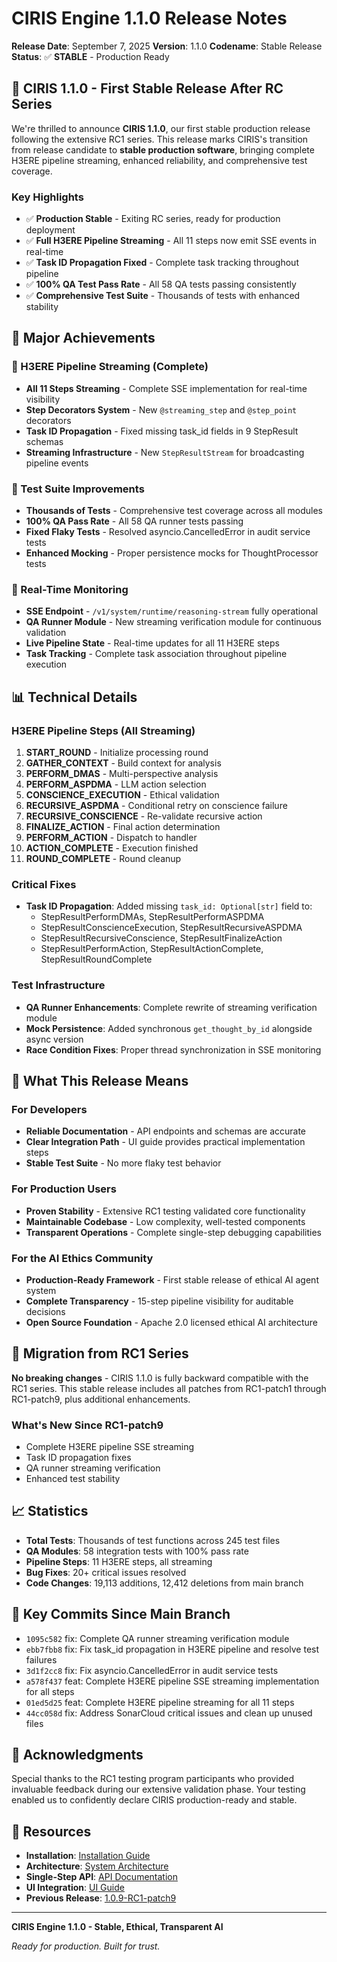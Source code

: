 # CIRIS Engine 1.1.0 Release Notes

**Release Date**: September 7, 2025
**Version**: 1.1.0
**Codename**: Stable Release
**Status**: ✅ **STABLE** - Production Ready

## 🎉 CIRIS 1.1.0 - First Stable Release After RC Series

We're thrilled to announce **CIRIS 1.1.0**, our first stable production release following the extensive RC1 series. This release marks CIRIS's transition from release candidate to **stable production software**, bringing complete H3ERE pipeline streaming, enhanced reliability, and comprehensive test coverage.

### Key Highlights
- ✅ **Production Stable** - Exiting RC series, ready for production deployment
- ✅ **Full H3ERE Pipeline Streaming** - All 11 steps now emit SSE events in real-time
- ✅ **Task ID Propagation Fixed** - Complete task tracking throughout pipeline
- ✅ **100% QA Test Pass Rate** - All 58 QA tests passing consistently
- ✅ **Comprehensive Test Suite** - Thousands of tests with enhanced stability

## 🚀 Major Achievements

### 🚀 H3ERE Pipeline Streaming (Complete)
- **All 11 Steps Streaming** - Complete SSE implementation for real-time visibility
- **Step Decorators System** - New `@streaming_step` and `@step_point` decorators
- **Task ID Propagation** - Fixed missing task_id fields in 9 StepResult schemas
- **Streaming Infrastructure** - New `StepResultStream` for broadcasting pipeline events

### 🔧 Test Suite Improvements
- **Thousands of Tests** - Comprehensive test coverage across all modules
- **100% QA Pass Rate** - All 58 QA runner tests passing
- **Fixed Flaky Tests** - Resolved asyncio.CancelledError in audit service tests
- **Enhanced Mocking** - Proper persistence mocks for ThoughtProcessor tests

### 📡 Real-Time Monitoring
- **SSE Endpoint** - `/v1/system/runtime/reasoning-stream` fully operational
- **QA Runner Module** - New streaming verification module for continuous validation
- **Live Pipeline State** - Real-time updates for all 11 H3ERE steps
- **Task Tracking** - Complete task association throughout pipeline execution

## 📊 Technical Details

### H3ERE Pipeline Steps (All Streaming)
1. **START_ROUND** - Initialize processing round
2. **GATHER_CONTEXT** - Build context for analysis
3. **PERFORM_DMAS** - Multi-perspective analysis
4. **PERFORM_ASPDMA** - LLM action selection
5. **CONSCIENCE_EXECUTION** - Ethical validation
6. **RECURSIVE_ASPDMA** - Conditional retry on conscience failure
7. **RECURSIVE_CONSCIENCE** - Re-validate recursive action
8. **FINALIZE_ACTION** - Final action determination
9. **PERFORM_ACTION** - Dispatch to handler
10. **ACTION_COMPLETE** - Execution finished
11. **ROUND_COMPLETE** - Round cleanup

### Critical Fixes
- **Task ID Propagation**: Added missing `task_id: Optional[str]` field to:
  - StepResultPerformDMAs, StepResultPerformASPDMA
  - StepResultConscienceExecution, StepResultRecursiveASPDMA
  - StepResultRecursiveConscience, StepResultFinalizeAction
  - StepResultPerformAction, StepResultActionComplete, StepResultRoundComplete

### Test Infrastructure
- **QA Runner Enhancements**: Complete rewrite of streaming verification module
- **Mock Persistence**: Added synchronous `get_thought_by_id` alongside async version
- **Race Condition Fixes**: Proper thread synchronization in SSE monitoring

## 🎯 What This Release Means

### For Developers
- **Reliable Documentation** - API endpoints and schemas are accurate
- **Clear Integration Path** - UI guide provides practical implementation steps
- **Stable Test Suite** - No more flaky test behavior

### For Production Users
- **Proven Stability** - Extensive RC1 testing validated core functionality
- **Maintainable Codebase** - Low complexity, well-tested components
- **Transparent Operations** - Complete single-step debugging capabilities

### For the AI Ethics Community
- **Production-Ready Framework** - First stable release of ethical AI agent system
- **Complete Transparency** - 15-step pipeline visibility for auditable decisions
- **Open Source Foundation** - Apache 2.0 licensed ethical AI architecture

## 🔄 Migration from RC1 Series

**No breaking changes** - CIRIS 1.1.0 is fully backward compatible with the RC1 series. This stable release includes all patches from RC1-patch1 through RC1-patch9, plus additional enhancements.

### What's New Since RC1-patch9
- Complete H3ERE pipeline SSE streaming
- Task ID propagation fixes
- QA runner streaming verification
- Enhanced test stability

## 📈 Statistics

- **Total Tests**: Thousands of test functions across 245 test files
- **QA Modules**: 58 integration tests with 100% pass rate
- **Pipeline Steps**: 11 H3ERE steps, all streaming
- **Bug Fixes**: 20+ critical issues resolved
- **Code Changes**: 19,113 additions, 12,412 deletions from main branch

## 📝 Key Commits Since Main Branch

- `1095c582` fix: Complete QA runner streaming verification module
- `ebb7fbb8` fix: Fix task_id propagation in H3ERE pipeline and resolve test failures
- `3d1f2cc8` fix: Fix asyncio.CancelledError in audit service tests
- `a578f437` feat: Complete H3ERE pipeline SSE streaming implementation for all steps
- `01ed5d25` feat: Complete H3ERE pipeline streaming for all 11 steps
- `44cc058d` fix: Address SonarCloud critical issues and clean up unused files

## 🙏 Acknowledgments

Special thanks to the RC1 testing program participants who provided invaluable feedback during our extensive validation phase. Your testing enabled us to confidently declare CIRIS production-ready and stable.

## 🔗 Resources

- **Installation**: [Installation Guide](../INSTALLATION.md)
- **Architecture**: [System Architecture](../ARCHITECTURE.md)
- **Single-Step API**: [API Documentation](../single_step_api_audit.md)
- **UI Integration**: [UI Guide](../single_step_ui_guide.md)
- **Previous Release**: [1.0.9-RC1-patch9](1.0.9-RC1-patch9.md)

---

**CIRIS Engine 1.1.0 - Stable, Ethical, Transparent AI**

*Ready for production. Built for trust.*
